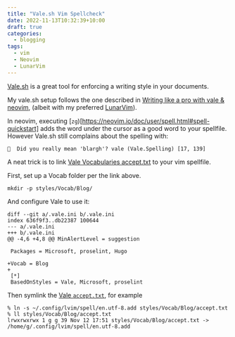```yaml
---
title: "Vale.sh Vim Spellcheck"
date: 2022-11-13T10:32:39+10:00
draft: true
categories:
  - blogging
tags:
  - vim
  - Neovim
  - LunarVim
---
```


[Vale.sh](https://vale.sh/) is a great tool for enforcing a writing style in your documents.

My vale.sh setup follows the one described in [Writing like a pro with vale & neovim](https://bhupesh.me/writing-like-a-pro-with-vale-and-neovim/), (albeit with my preferred [LunarVim](https://www.lunarvim.org/)).

In neovim, executing [`zg`)[https://neovim.io/doc/user/spell.html#spell-quickstart] adds the word under the cursor as a good word to your spellfile. However Vale.sh still complains about the spelling with:

```
  Did you really mean 'blargh'? vale (Vale.Spelling) [17, 139]
```

A neat trick is to link [Vale Vocabularies accept.txt](https://vale.sh/docs/topics/vocab/) to your vim spellfile.

First, set up a Vocab folder per the link above.

```
mkdir -p styles/Vocab/Blog/
```

And configure Vale to use it:

```git
diff --git a/.vale.ini b/.vale.ini
index 636f9f3..db22387 100644
--- a/.vale.ini
+++ b/.vale.ini
@@ -4,6 +4,8 @@ MinAlertLevel = suggestion

 Packages = Microsoft, proselint, Hugo

+Vocab = Blog
+
 [*]
 BasedOnStyles = Vale, Microsoft, proselint
```

Then symlink the [Vale `accept.txt`](https://vale.sh/docs/topics/vocab/#file-format), for example

```
% ln -s ~/.config/lvim/spell/en.utf-8.add styles/Vocab/Blog/accept.txt
% ll styles/Vocab/Blog/accept.txt
lrwxrwxrwx 1 g g 39 Nov 12 17:51 styles/Vocab/Blog/accept.txt -> /home/g/.config/lvim/spell/en.utf-8.add
```
